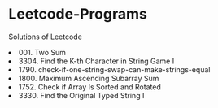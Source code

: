 # Leetcode-Programs
Solutions of Leetcode
<li>001. Two Sum</li>
<li>3304. Find the K-th Character in String Game I</li>
<li>1790. check-if-one-string-swap-can-make-strings-equal</li>
<li>1800. Maximum Ascending Subarray Sum</li>
<li>1752. Check if Array Is Sorted and Rotated</li>
<li>3330. Find the Original Typed String I</li>
